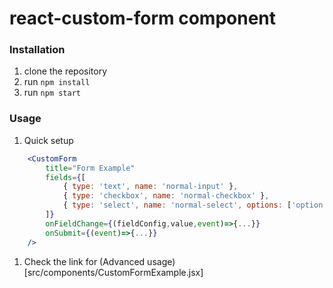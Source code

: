 # react-custom-form component

### Installation
1. clone the repository
2. run `npm install`
3. run `npm start`

### Usage 

1. Quick setup
```jsx
	<CustomForm
		title="Form Example"
		fields={[
			{ type: 'text', name: 'normal-input' },
			{ type: 'checkbox', name: 'normal-checkbox' },
			{ type: 'select', name: 'normal-select', options: ['option 1', 'option 2', 'option 3'] }
		]}
		onFieldChange={(fieldConfig,value,event)=>{...}}
		onSubmit={(event)=>{...}}
	/>
```

1. Check the link for (Advanced usage)[src/components/CustomFormExample.jsx]